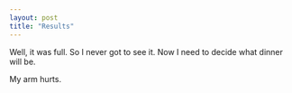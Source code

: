 ```yaml
---
layout: post
title: "Results"
---
```

Well, it was full. So I never got to see it. Now I need to decide what dinner
will be.

My arm hurts.
